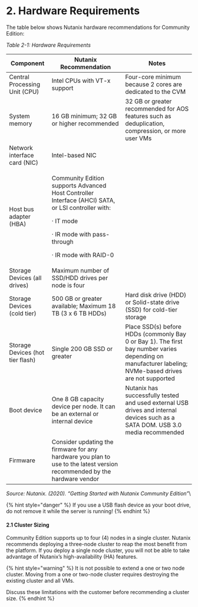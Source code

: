 # 2. Hardware Requirements

The table below shows Nutanix hardware recommendations for Community Edition:

_Table 2-1: Hardware Requirements_

| Component                        | Nutanix Recommendation                                                                                                                                                                                       | Notes                                                                                                                                                   |
| -------------------------------- | ------------------------------------------------------------------------------------------------------------------------------------------------------------------------------------------------------------ | ------------------------------------------------------------------------------------------------------------------------------------------------------- |
| Central Processing Unit (CPU)    | Intel CPUs with VT-x support                                                                                                                                                                                 | Four-core minimum because 2 cores are dedicated to the CVM                                                                                              |
| System memory                    | 16 GB minimum; 32 GB or higher recommended                                                                                                                                                                   | 32 GB or greater recommended for AOS features such as deduplication, compression, or more user VMs                                                      |
| Network interface card (NIC)     | Intel-based NIC                                                                                                                                                                                              |                                                                                                                                                         |
| Host bus adapter (HBA)           | <p>Community Edition supports Advanced Host Controller Interface (AHCI) SATA, or LSI controller with:</p><p>·        IT mode</p><p>·        IR mode with pass-through</p><p>·        IR mode with RAID-0</p> |                                                                                                                                                         |
| Storage Devices (all drives)     | Maximum number of SSD/HDD drives per node is four                                                                                                                                                            |                                                                                                                                                         |
| Storage Devices (cold tier)      | 500 GB or greater available; Maximum 18 TB (3 x 6 TB HDDs)                                                                                                                                                   | Hard disk drive (HDD) or Solid-state drive (SSD) for cold-tier storage                                                                                  |
| Storage Devices (hot tier flash) | Single 200 GB SSD or greater                                                                                                                                                                                 | Place SSD(s) before HDDs (commonly Bay 0 or Bay 1). The first bay number varies depending on manufacturer labeling; NVMe-based drives are not supported |
| Boot device                      | One 8 GB capacity device per node. It can be an external or internal device                                                                                                                                  | Nutanix has successfully tested and used external USB drives and internal devices such as a SATA DOM. USB 3.0 media recommended                         |
| Firmware                         | Consider updating the firmware for any hardware you plan to use to the latest version recommended by the hardware vendor                                                                                     |                                                                                                                                                         |

_Source: Nutanix. (2020). “Getting Started with Nutanix Community Edition”_\


{% hint style="danger" %}
If you use a USB flash device as your boot drive, do not remove it while the server is running!
{% endhint %}

#### 2.1   Cluster Sizing

Community Edition supports up to four (4) nodes in a single cluster. Nutanix recommends deploying a three-node cluster to reap the most benefit from the platform. If you deploy a single node cluster, you will not be able to take advantage of Nutanix’s high-availability (HA) features.

{% hint style="warning" %}
It is not possible to extend a one or two node cluster. Moving from a one or two-node cluster requires destroying the existing cluster and all VMs.

Discuss these limitations with the customer before recommending a cluster size.
{% endhint %}
